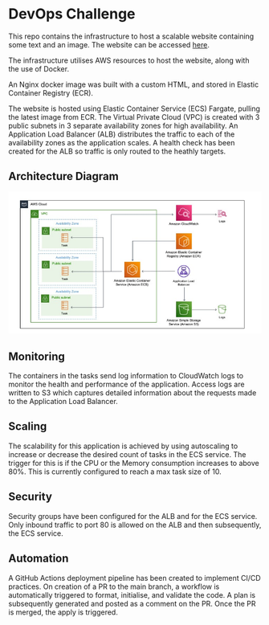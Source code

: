 # DevOps Challenge

This repo contains the infrastructure to host a scalable website containing some text and an image. The website can be accessed [here](http://devopschallenge-alb-ecs-46581156.eu-west-1.elb.amazonaws.com).

The infrastructure utilises AWS resources to host the website, along with the use of Docker.

An Nginx docker image was built with a custom HTML, and stored in Elastic Container Registry (ECR).

The website is hosted using Elastic Container Service (ECS) Fargate, pulling the latest image from ECR. The Virtual Private Cloud (VPC) is created with 3 public subnets in 3 separate availability zones for high availability. An Application Load Balancer (ALB) distributes the traffic to each of the availability zones as the application scales. A health check has been created for the ALB so traffic is only routed to the heathly targets.

## Architecture Diagram
![](diagram.jpg)

## Monitoring
The containers in the tasks send log information to CloudWatch logs to monitor the health and performance of the application.
Access logs are written to S3 which captures detailed information about the requests made to the Application Load Balancer.

## Scaling
The scalability for this application is achieved by using autoscaling to increase or decrease the desired count of tasks in the ECS service. The trigger for this is if the CPU or the Memory consumption increases to above 80%. This is currently configured to reach a max task size of 10.

## Security
Security groups have been configured for the ALB and for the ECS service. Only inbound traffic to port 80 is allowed on the ALB and then subsequently, the ECS service.

## Automation
A GitHub Actions deployment pipeline has been created to implement CI/CD practices. On creation of a PR to the main branch, a workflow is automatically triggered to format, initialise, and validate the code. A plan is subsequently generated and posted as a comment on the PR.
Once the PR is merged, the apply is triggered.
